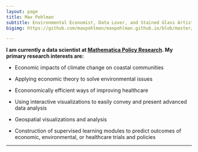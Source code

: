 ```yaml
---
layout: page
title: Max Pohlman
subtitle: Environmental Economist, Data Lover, and Stained Glass Artist
bigimg: https://github.com/maxpohlman/maxpohlman.github.io/blob/master/img/stainedglass/waterlily.JPG?raw=true

---
```


**I am currently a data scientist at [Mathematica Policy Research](https://www.mathematica-mpr.com/).
 My primary research interests are:**

* Economic impacts of climate change on coastal communities

* Applying economic theory to solve environmental issues

* Econonomically efficient ways of improving healthcare

* Using interactive visualizations to easily convey and present advanced data analysis

* Geospatial visualizations and analysis

* Construction of supervised learning modules to predict outcomes of economic, environmental, or healthcare trials and policies

----
